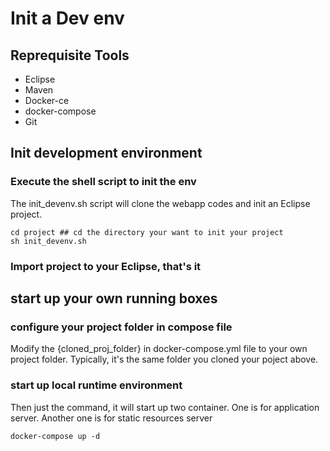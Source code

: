 # Init a Dev env

## Reprequisite Tools

* Eclipse
* Maven
* Docker-ce
* docker-compose
* Git

## Init development environment

### Execute the shell script to init the env

The init_devenv.sh script will clone the webapp codes and init an Eclipse project.

```shell
cd project ## cd the directory your want to init your project
sh init_devenv.sh
```

### Import project to your Eclipse, that's it

## start up your own running boxes

### configure your project folder in compose file

Modify the {cloned_proj_folder} in docker-compose.yml file to your own project folder. Typically, it's the same folder you cloned your poject above.

### start up local runtime environment

Then just the command, it will start up two container. One is for application server. Another one is for static resources server

```shell
docker-compose up -d
```